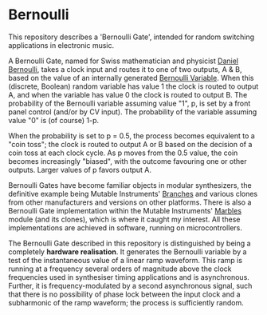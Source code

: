 # Bernoulli

This repository describes a 'Bernoulli Gate', intended for random switching applications in electronic music.

A Bernoulli Gate, named for Swiss mathematician and physicist [Daniel Bernoulli](https://en.wikipedia.org/wiki/Daniel_Bernoulli), takes a clock input and routes it to one of two outputs, A & B, based on the 
value of an internally generated [Bernoulli Variable](https://web.stanford.edu/class/archive/cs/cs109/cs109.1178/lectureHandouts/070-bernoulli-binomial.pdf). When this (discrete, Boolean) random variable has value 1 the clock is routed to output A, and when the variable has value 0 the clock is routed to output B. The probability of the Bernoulli variable assuming value "1", p, is set by a front panel control (and/or by CV input). The probability of the variable assuming value "0" is (of course) 1-p. 

When the probability is set to p = 0.5, the process becomes equivalent to a "coin toss"; the clock is routed to output A or B based on the decision of a coin toss at each clock cycle. As p moves from the 0.5 value, the coin becomes increasingly "biased", with the outcome favouring one or other outputs. Larger values of p favors output A.

Bernoulli Gates have become familiar objects in modular synthesizers, the definitive example being Mutable Instruments' [Branches](https://pichenettes.github.io/mutable-instruments-documentation/modules/branches/) and various clones from other manufacturers and versions on other platforms. There is also a Bernoulli Gate implementation within the Mutable Instruments' [Marbles](https://pichenettes.github.io/mutable-instruments-documentation/modules/marbles/) module (and its clones), which is where it caught my interest. All these implementations are achieved in software, running on microcontrollers.

The Bernoulli Gate described in this repository is distinguished by being a completely **hardware realisation**. It generates the Bernoulli variable by a test of the instantaneous value of a linear ramp waveform. This ramp is running at a frequency several orders of magnitude above the clock frequencies used in synthesiser timing applications and is asynchronous. Further, it is frequency-modulated by a second asynchronous signal, such that there is no possibility of phase lock between the input clock and a subharmonic of the ramp waveform; the process is sufficiently random.


